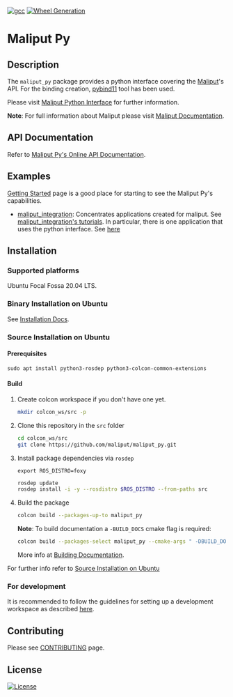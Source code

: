 [![gcc](https://github.com/maliput/maliput_py/actions/workflows/build.yml/badge.svg)](https://github.com/maliput/maliput_py/actions/workflows/build.yml) [![Wheel Generation](https://github.com/maliput/maliput_py/actions/workflows/wheel_generation.yml/badge.svg?branch=main)](https://github.com/maliput/maliput_py/actions/workflows/wheel_generation.yml)


# Maliput Py

## Description

The `maliput_py` package provides a python interface covering the [Maliput](https://github.com/maliput/maliput)'s API.
For the binding creation, [pybind11](https://pybind11.readthedocs.io/en/stable/) tool has been used.

Please visit [Maliput Python Interface](https://maliput.readthedocs.io/en/latest/html/deps/maliput_py/html/maliput_python_interface.html) for further information.

**Note**: For full information about Maliput please visit [Maliput Documentation](https://maliput.readthedocs.io/en/latest/index.html).

## API Documentation

Refer to [Maliput Py's Online API Documentation](https://maliput.readthedocs.io/en/latest/html/deps/maliput_py/html/index.html).

## Examples

[Getting Started](https://maliput.readthedocs.io/en/latest/getting_started.html#id4) page is a good place for starting to see the Maliput Py's capabilities.


 - [maliput_integration](https://github.com/maliput/maliput_integration): Concentrates applications created for maliput. See [maliput_integration's tutorials](https://maliput.readthedocs.io/en/latest/html/deps/maliput_integration/html/integration_tutorials.html). In particular, there is one application that uses the python interface. See [here](https://maliput.readthedocs.io/en/latest/html/deps/maliput_integration/html/maliput_to_string_app.html)

## Installation

### Supported platforms

Ubuntu Focal Fossa 20.04 LTS.

### Binary Installation on Ubuntu

See [Installation Docs](https://maliput.readthedocs.io/en/latest/installation.html#binary-installation-on-ubuntu).

### Source Installation on Ubuntu

#### Prerequisites

```
sudo apt install python3-rosdep python3-colcon-common-extensions
```

#### Build

1. Create colcon workspace if you don't have one yet.
    ```sh
    mkdir colcon_ws/src -p
    ```

2. Clone this repository in the `src` folder
    ```sh
    cd colcon_ws/src
    git clone https://github.com/maliput/maliput_py.git
    ```

3. Install package dependencies via `rosdep`
    ```
    export ROS_DISTRO=foxy
    ```
    ```sh
    rosdep update
    rosdep install -i -y --rosdistro $ROS_DISTRO --from-paths src
    ```

4. Build the package
    ```sh
    colcon build --packages-up-to maliput_py
    ```

    **Note**: To build documentation a `-BUILD_DOCS` cmake flag is required:
    ```sh
    colcon build --packages-select maliput_py --cmake-args " -DBUILD_DOCS=On"
    ```
    More info at [Building Documentation](https://maliput.readthedocs.io/en/latest/developer_guidelines.html#building-the-documentation).

For further info refer to [Source Installation on Ubuntu](https://maliput.readthedocs.io/en/latest/installation.html#source-installation-on-ubuntu)


### For development

It is recommended to follow the guidelines for setting up a development workspace as described [here](https://maliput.readthedocs.io/en/latest/developer_setup.html).

## Contributing

Please see [CONTRIBUTING](https://maliput.readthedocs.io/en/latest/contributing.html) page.

## License

[![License](https://img.shields.io/badge/License-BSD_3--Clause-blue.svg)](https://github.com/maliput/maliput_py/blob/main/LICENSE)
